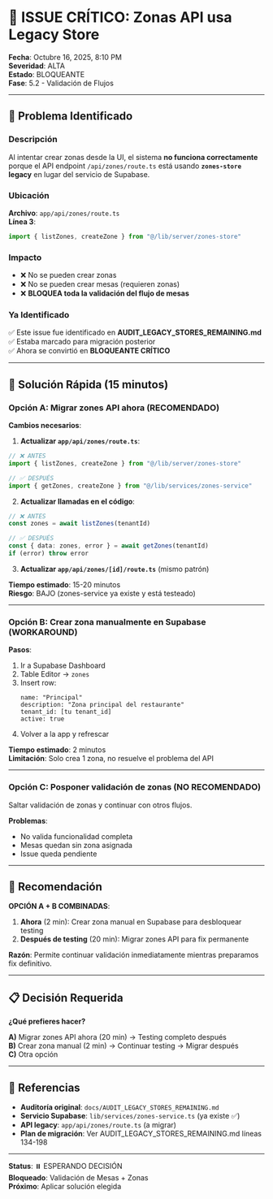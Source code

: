 # 🔴 ISSUE CRÍTICO: Zonas API usa Legacy Store

**Fecha**: Octubre 16, 2025, 8:10 PM  
**Severidad**: ALTA  
**Estado**: BLOQUEANTE  
**Fase**: 5.2 - Validación de Flujos

---

## 🐛 Problema Identificado

### Descripción
Al intentar crear zonas desde la UI, el sistema **no funciona correctamente** porque el API endpoint `/api/zones/route.ts` está usando **`zones-store` legacy** en lugar del servicio de Supabase.

### Ubicación
**Archivo**: `app/api/zones/route.ts`  
**Línea 3**: 
```typescript
import { listZones, createZone } from "@/lib/server/zones-store"
```

### Impacto
- ❌ No se pueden crear zonas
- ❌ No se pueden crear mesas (requieren zonas)
- ❌ **BLOQUEA toda la validación del flujo de mesas**

### Ya Identificado
✅ Este issue fue identificado en **AUDIT_LEGACY_STORES_REMAINING.md**  
✅ Estaba marcado para migración posterior  
✅ Ahora se convirtió en **BLOQUEANTE CRÍTICO**

---

## 🔧 Solución Rápida (15 minutos)

### Opción A: Migrar zones API ahora (RECOMENDADO)

**Cambios necesarios**:

1. **Actualizar `app/api/zones/route.ts`**:
```typescript
// ❌ ANTES
import { listZones, createZone } from "@/lib/server/zones-store"

// ✅ DESPUÉS
import { getZones, createZone } from "@/lib/services/zones-service"
```

2. **Actualizar llamadas en el código**:
```typescript
// ❌ ANTES
const zones = await listZones(tenantId)

// ✅ DESPUÉS
const { data: zones, error } = await getZones(tenantId)
if (error) throw error
```

3. **Actualizar `app/api/zones/[id]/route.ts`** (mismo patrón)

**Tiempo estimado**: 15-20 minutos  
**Riesgo**: BAJO (zones-service ya existe y está testeado)

---

### Opción B: Crear zona manualmente en Supabase (WORKAROUND)

**Pasos**:
1. Ir a Supabase Dashboard
2. Table Editor → `zones`
3. Insert row:
   ```
   name: "Principal"
   description: "Zona principal del restaurante"
   tenant_id: [tu tenant_id]
   active: true
   ```
4. Volver a la app y refrescar

**Tiempo estimado**: 2 minutos  
**Limitación**: Solo crea 1 zona, no resuelve el problema del API

---

### Opción C: Posponer validación de zonas (NO RECOMENDADO)

Saltar validación de zonas y continuar con otros flujos.

**Problemas**:
- No valida funcionalidad completa
- Mesas quedan sin zona asignada
- Issue queda pendiente

---

## 🎯 Recomendación

**OPCIÓN A + B COMBINADAS**:

1. **Ahora** (2 min): Crear zona manual en Supabase para desbloquear testing
2. **Después de testing** (20 min): Migrar zones API para fix permanente

**Razón**: Permite continuar validación inmediatamente mientras preparamos fix definitivo.

---

## 📋 Decisión Requerida

**¿Qué prefieres hacer?**

**A)** Migrar zones API ahora (20 min) → Testing completo después  
**B)** Crear zona manual (2 min) → Continuar testing → Migrar después  
**C)** Otra opción

---

## 🔗 Referencias

- **Auditoría original**: `docs/AUDIT_LEGACY_STORES_REMAINING.md`
- **Servicio Supabase**: `lib/services/zones-service.ts` (ya existe ✅)
- **API legacy**: `app/api/zones/route.ts` (a migrar)
- **Plan de migración**: Ver AUDIT_LEGACY_STORES_REMAINING.md líneas 134-198

---

**Status**: ⏸️ ESPERANDO DECISIÓN  
**Bloqueado**: Validación de Mesas + Zonas  
**Próximo**: Aplicar solución elegida
